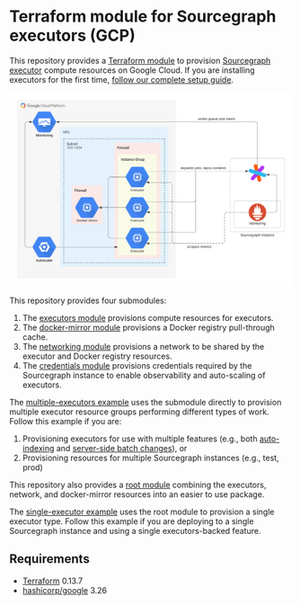 # Terraform module for Sourcegraph executors (GCP)

This repository provides a [Terraform module](https://learn.hashicorp.com/tutorials/terraform/module-use?in=terraform/modules) to provision [Sourcegraph executor](https://docs.sourcegraph.com/admin/executors) compute resources on Google Cloud. If you are installing executors for the first time, [follow our complete setup guide](https://docs.sourcegraph.com/admin/deploy_executors).

![Infrastructure overview](https://raw.githubusercontent.com/sourcegraph/terraform-google-executors/master/images/infrastructure.png)

This repository provides four submodules:

1. The [executors module](https://registry.terraform.io/modules/sourcegraph/executors/google/0.0.22/submodules/executors) provisions compute resources for executors.
1. The [docker-mirror module](https://registry.terraform.io/modules/sourcegraph/executors/google/0.0.22/submodules/docker-mirror) provisions a Docker registry pull-through cache.
1. The [networking module](https://registry.terraform.io/modules/sourcegraph/executors/google/0.0.22/submodules/networking) provisions a network to be shared by the executor and Docker registry resources.
1. The [credentials module](https://registry.terraform.io/modules/sourcegraph/executors/google/0.0.22/submodules/credentials) provisions credentials required by the Sourcegraph instance to enable observability and auto-scaling of executors.

The [multiple-executors example](https://github.com/sourcegraph/terraform-google-executors/blob/v0.0.22/examples/multiple-executors) uses the submodule directly to provision multiple executor resource groups performing different types of work. Follow this example if you are:

1. Provisioning executors for use with multiple features (e.g., both [auto-indexing](https://docs.sourcegraph.com/code_intelligence/explanations/auto_indexing) and [server-side batch changes](https://docs.sourcegraph.com/batch_changes/explanations/server_side)), or
1. Provisioning resources for multiple Sourcegraph instances (e.g., test, prod)

This repository also provides a [root module](https://registry.terraform.io/modules/sourcegraph/executors/google/0.0.22) combining the executors, network, and docker-mirror resources into an easier to use package.

The [single-executor example](https://github.com/sourcegraph/terraform-google-executors/blob/v0.0.22/examples/single-executor) uses the root module to provision a single executor type. Follow this example if you are deploying to a single Sourcegraph instance and using a single executors-backed feature.

## Requirements

- [Terraform](https://www.terraform.io/) 0.13.7
- [hashicorp/google](https://registry.terraform.io/providers/hashicorp/google/3.26.0) 3.26
